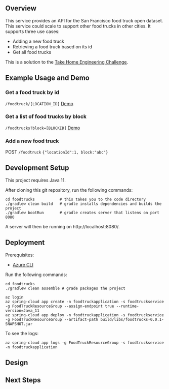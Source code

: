 ## Overview

This service provides an API for the San Francisco food truck open
dataset. This service could scale to support other food trucks in
other cities. It supports three use cases:

* Adding a new food truck
* Retrieving a food truck based on its id
* Get all food trucks

This is a solution to the [Take Home Engineering
Challenge](https://github.com/erikschlegel/take-home-engineering-challenge).

## Example Usage and Demo

### Get a food truck by id
`/foodtruck/[LOCATION_ID]`
[Demo](https://foodtruckservice-foodtruckapplication.azuremicroservices.io/foodtruck/364218)

### Get a list of food trucks by block
`/foodtrucks?block=[BLOCKID]`
[Demo](https://foodtruckservice-foodtruckapplication.azuremicroservices.io/foodtrucks?block=0234)

### Add a new food truck
POST `/foodtruck`
`{"locationId":1, block:"abc"}`

## Development Setup

This project requires Java 11.

After cloning this git repository, run the following commands:

    cd foodtrucks           # this takes you to the code directory
    ./gradlew clean build   # gradle installs dependencies and builds the project
    ./gradlew bootRun       # gradle creates server that listens on port 8080

A server will then be running on http://localhost:8080/.

## Deployment

Prerequisites:
* [Azure CLI](https://docs.microsoft.com/en-us/cli/azure/install-azure-cli)

Run the following commands:

    cd foodtrucks
    ./gradlew clean assemble # grade packages the project

    az login
    az spring-cloud app create -n foodtruckapplication -s foodtruckservice -g FoodTruckResourceGroup --assign-endpoint true --runtime-version=Java_11
    az spring-cloud app deploy -n foodtruckapplication -s foodtruckservice -g FoodTruckResourceGroup --artifact-path build/libs/foodtrucks-0.0.1-SNAPSHOT.jar

To see the logs:

    az spring-cloud app logs -g FoodTruckResourceGroup -s foodtruckservice -n foodtruckapplication

## Design

## Next Steps